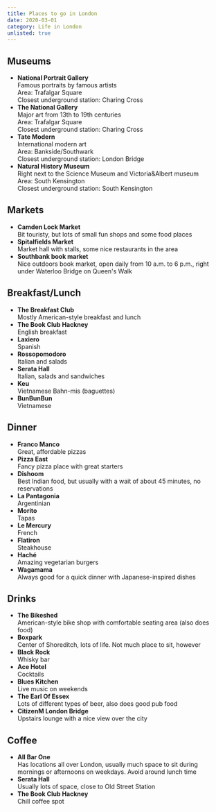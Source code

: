 ```yaml
---
title: Places to go in London
date: 2020-03-01
category: Life in London
unlisted: true
---
```


## Museums

* **National Portrait Gallery**<br />Famous portraits by famous artists<br />Area: Trafalgar Square<br />Closest underground station: Charing Cross
* **The National Gallery**<br />Major art from 13th to 19th centuries<br />Area: Trafalgar Square<br />Closest underground station: Charing Cross
* **Tate Modern**<br />International modern art<br />Area: Bankside/Southwark<br />Closest underground station: London Bridge
* **Natural History Museum**<br />Right next to the Science Museum and Victoria&Albert museum<br />Area: South Kensington<br />Closest underground station: South Kensington

## Markets

* **Camden Lock Market**<br />Bit touristy, but lots of small fun shops and some food places
* **Spitalfields Market**<br />Market hall with stalls, some nice restaurants in the area
* **Southbank book market**<br />Nice outdoors book market, open daily from 10 a.m. to 6 p.m., right under Waterloo Bridge on Queen's Walk

## Breakfast/Lunch

* **The Breakfast Club**<br />Mostly American-style breakfast and lunch
* **The Book Club Hackney**<br />English breakfast
* **Laxiero**<br />Spanish
* **Rossopomodoro**<br />Italian and salads
* **Serata Hall**<br />Italian, salads and sandwiches
* **Keu**<br />Vietnamese Bahn-mis (baguettes)
* **BunBunBun**<br />Vietnamese

## Dinner

* **Franco Manco**<br />Great, affordable pizzas
* **Pizza East**<br />Fancy pizza place with great starters
* **Dishoom**<br />Best Indian food, but usually with a wait of about 45 minutes, no reservations
* **La Pantagonia**<br />Argentinian
* **Morito**<br />Tapas
* **Le Mercury**<br />French
* **Flatiron**<br />Steakhouse
* **Haché**<br />Amazing vegetarian burgers
* **Wagamama**<br />Always good for a quick dinner with Japanese-inspired dishes

## Drinks

* **The Bikeshed**<br />American-style bike shop with comfortable seating area (also does food)
* **Boxpark**<br />Center of Shoreditch, lots of life. Not much place to sit, however
* **Black Rock**<br />Whisky bar
* **Ace Hotel**<br />Cocktails
* **Blues Kitchen**<br />Live music on weekends
* **The Earl Of Essex**<br />Lots of different types of beer, also does good pub food
* **CitizenM London Bridge**<br />Upstairs lounge with a nice view over the city

## Coffee

* **All Bar One**<br />Has locations all over London, usually much space to sit during mornings or afternoons on weekdays. Avoid around lunch time
* **Serata Hall**<br />Usually lots of space, close to Old Street Station
* **The Book Club Hackney**<br />Chill coffee spot
